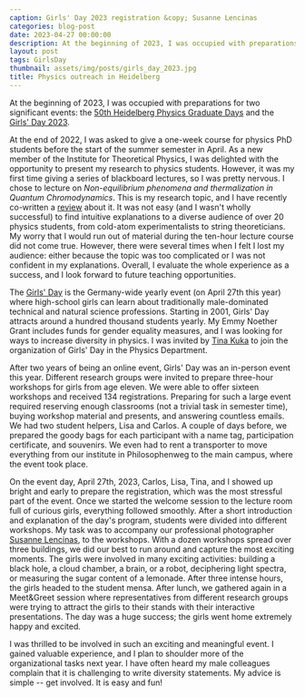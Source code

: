 ```yaml
---
caption: Girls' Day 2023 registration &copy; Susanne Lencinas
categories: blog-post
date: 2023-04-27 00:00:00
description: At the beginning of 2023, I was occupied with preparations for two significant events -- the 50th Heidelberg Physics Graduate Days and the Girls' Day 2023
layout: post
tags: GirlsDay
thumbnail: assets/img/posts/girls_day_2023.jpg
title: Physics outreach in Heidelberg
---
```


At the beginning of 2023, I was occupied with preparations for two significant events: the [50th Heidelberg Physics Graduate Days](https://www.physik.uni-heidelberg.de/graddays/20231) and
the [Girls' Day 2023](https://www.physik.uni-heidelberg.de/girlsday/programm#start).

At the end of 2022, I was asked to give a one-week course for physics PhD students before the start of the summer semester in April. As a new member of the Institute for Theoretical Physics, I was delighted with the opportunity to present my research to physics students. However, it was my first time giving a series of blackboard lectures, so I was pretty nervous. I chose to lecture on _Non-equilibrium phenomena and thermalization in Quantum Chromodynamics_. This is my research topic, and I have recently co-written a [review](/publication/berges-2020-fwq/) about it. It was not easy (and I wasn't wholly successful) to find intuitive explanations to a diverse audience of over 20 physics students, from cold-atom experimentalists to string theoreticians. My worry that I would run out of material during the ten-hour lecture course did not come true. However, there were several times when I felt I lost my audience: either because the topic was too complicated or I was not confident in my explanations. Overall, I evaluate the whole experience as a success, and I look forward to future teaching opportunities.

The [Girls' Day](www.girls-day.de) is the Germany-wide yearly event (on April 27th this year) where high-school girls can learn about traditionally male-dominated technical and natural science professions.
Starting in 2001, Girls' Day attracts around a hundred thousand students yearly. My Emmy Noether Grant includes funds for gender equality measures, and I was looking for ways to increase diversity in physics. I was invited by [Tina Kuka](https://www.isoquant-heidelberg.de/team-member/tina-kuka/) to join the organization of Girls' Day in the Physics Department. 
 
 After two years of being an online event, Girls' Day was an in-person event this year. Different research groups were invited to prepare three-hour workshops for girls from age eleven. We were able to offer sixteen workshops and received 134 registrations. Preparing for such a large event required reserving enough classrooms (not a trivial task in semester time), buying workshop material and presents, and answering countless emails. We had two student helpers, Lisa and Carlos. A couple of days before, we prepared the goody bags for each participant with a name tag, participation certificate, and souvenirs. We even had to rent a transporter to move everything from our institute in Philosophenweg to the main campus, where the event took place.
 
On the event day, April 27th, 2023, Carlos, Lisa, Tina, and I showed up bright and early to prepare the registration, which was the most stressful part of the event. Once we started the welcome session to the lecture room full of curious girls, everything followed smoothly. After a short introduction and explanation of the day's program, students were divided into different workshops. My task was to accompany our professional photographer [Susanne Lencinas](https://www.susanne-lencinas.de/), to the workshops. With a dozen workshops spread over three buildings, we did our best to run around and capture the most exciting moments. The girls were involved in many exciting activities: building a black hole, a cloud chamber, a brain, or a robot, deciphering light spectra, or measuring the sugar content of a lemonade. After three intense hours, the girls headed to the student mensa. After lunch, we gathered again in a Meet&Greet session where representatives from different research groups were trying to attract the girls to their stands with their interactive presentations. The day was a huge success; the girls went home extremely happy and excited.

I was thrilled to be involved in such an exciting and meaningful event. I gained valuable experience, and I plan to shoulder more of the organizational tasks next year. I have often heard my male colleagues complain that it is challenging to write diversity statements. My advice is simple -- get involved. It is easy and fun!
